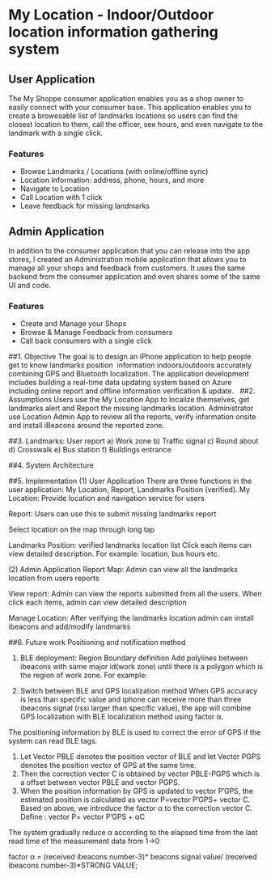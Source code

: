 # My Location - Indoor/Outdoor location information gathering system


## User Application
The My Shoppe consumer application enables you as a shop owner to easily connect with your consumer base. This application  enables you to create a browesable list of landmarks locations so users can find the closest location to them, call the officer, see hours, and even navigate to the landmark with a single click.

### Features
* Browse Landmarks / Locations (with online/offline sync)
* Location Information: address, phone, hours, and more
* Navigate to Location
* Call Location with 1 click
* Leave feedback for missing landmarks


## Admin Application
In addition to the consumer application that you can release into the app stores, I created an Administration mobile application that allows you to manage all your shops and feedback from customers. It uses the same backend from the consumer application and even shares some of the same UI and code. 

### Features
* Create and Manage your Shops
* Browse & Manage Feedback from consumers
* Call back consumers with a single click


##1.	Objective
The goal is to design an iPhone application to help people get to know landmarks position  information indoors/outdoors accurately combining GPS and Bluetooth localization. The application development includes building a real-time data updating system based on Azure including online report and offline information verification & update.  
##2.	Assumptions
Users use the My Location App to localize themselves, get landmarks alert and Report the missing landmarks location.
Administrator use Location Admin App to review all the reports, verify information onsite and install iBeacons around the reported zone.

##3.	Landmarks: User report
a)	Work zone
b)	Traffic signal
c)	Round about
d)	Crosswalk
e)	Bus station
f)	Buildings entrance 


##4.	System Architecture
 
##5.	Implementation
(1)	User Application
There are three functions in the user application: My Location, Report, Landmarks Position (verified).
My Location: Provide location and navigation service for users
 		 

Report: Users can use this to submit missing landmarks report
 

Select location on the map through long tap
 		 
Landmarks Position: verified landmarks location list
Click each items can view detailed description. For example: location, bus hours etc.
 
(2)	Admin Application 
Report Map: Admin can view all the landmarks location from users reports 
 	 

View report: Admin can view the reports submitted from all the users. When click each items, admin can view detailed description
 	 

Manage Location: After verifying the landmarks location admin can install ibeacons and add/modify landmarks
 		 
	

##6.	Future work
Positioning and notification method

1. BLE deployment: Region Boundary definition
Add polylines between ibeacons with same major id(work zone) until there is a polygon which is the region of work zone.
For example:  

2. Switch between BLE and GPS localization method
When GPS accuracy is less than specific value and iphone can receive more than three ibeacons signal (rssi larger than specific value), the app will combine GPS localization with BLE localization method using factor α.

The positioning information by BLE is used to correct the error of GPS if the system can read BLE tags. 
1.	Let Vector PBLE denotes the position vector of BLE and let Vector PGPS denotes the position vector of GPS at the same time. 
2.	Then the correction vector C is obtained by vector PBLE-PGPS  which is a offset between vector PBLE and vector PGPS. 
3.	When the position information by GPS is updated to vector P’GPS, the estimated position is calculated as vector P=vector P’GPS+ vector C. 
Based on above, we introduce the factor α to the correction vector C. 
Define :  vector P= vector P’GPS + αC

The system gradually reduce α according to the elapsed time from the last read time of the measurement data from 1→0

factor α = (received ibeacons number-3)* beacons signal value/ (received ibeacons number-3)*STRONG VALUE;











